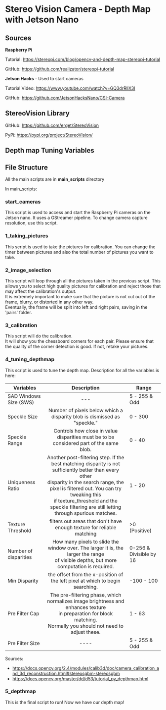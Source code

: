 # Stereo Vision Camera - Depth Map with Jetson Nano

## Sources
**Raspberry Pi**

Tutorial: https://stereopi.com/blog/opencv-and-depth-map-stereopi-tutorial

GitHub: https://github.com/realizator/stereopi-tutorial

**Jetson Hacks** - Used to start cameras

Tutorial Video: https://www.youtube.com/watch?v=GQ3drRllX3I

GitHub: https://github.com/JetsonHacksNano/CSI-Camera


## StereoVision Library
GitHub: https://github.com/erget/StereoVision

PyPi: https://pypi.org/project/StereoVision/

## Depth map Tuning Variables

## File Structure
All the main scripts are in **main_scripts** directory

In main_scripts:

### start_cameras
This script is used to access and start the Raspberry Pi cameras on the Jetson nano. It uses a GStreamer pipeline. To change camera capture resolution, use this script. 

### 1_taking_pictures
This script is used to take the pictures for calibration. You can change the timer between pictures and also the total number of pictures you want to take. 

### 2_image_selection
This script will loop through all the pictures taken in the previous script. This allows you to select high quality pictures for calibration and reject those that may affect the calibration's output. <br />
It is extremely important to make sure that the picture is not cut out of the frame, blurry, or distorted in any other way. <br />
Eventually, the frame will be split into left and right pairs, saving in the 'pairs' folder.

### 3_calibration
This script will do the calibration. <br />
It will show you the chessboard corners for each pair. Please ensure that the quality of the corner detection is good. If not, retake your pictures.

### 4_tuning_depthmap
This script is used to tune the depth map. Description for all the variables is here:

| Variables  | Description | Range |
| ------------- |:-------------:| ------------- |
| SAD Windows Size (SWS) | --- | 5 - 255 & Odd |
| Speckle Size      | Number of pixels below which a disparity blob is dismissed as "speckle."  | 0 - 300 |
| Speckle Range  | Controls how close in value disparities must be to be considered part of the same blob.    | 0 - 40 |
|   Uniqueness Ratio   |   Another post-filtering step. If the best matching disparity is not sufficiently better than every other<br /> disparity in the search range, the pixel is filtered out.  You can try tweaking this<br /> if texture_threshold and the speckle filtering are still letting through spurious matches.  | 1 - 20 |
|   Texture Threshold   |   filters out areas that don't have enough texture for reliable matching   | >0 (Positive) |
|   Number of disparities   |   How many pixels to slide the window over. The larger it is, the larger the range <br /> of visible depths, but more computation is required.   | 0-256 & Divisible by 16 |
|   Min Disparity   |   the offset from the x-position of the left pixel at which to begin searching.   | -100 - 100 | 
|  Pre Filter Cap  | The pre-filtering phase, which normalizes image brightness and enhances texture <br /> in preparation for block matching.<br /> Normally you should not need to adjust these.    | 1 - 63 |
| Pre Filter Size | ---- | 5 - 255 & Odd |


Sources: 
* https://docs.opencv.org/2.4/modules/calib3d/doc/camera_calibration_and_3d_reconstruction.html#stereosgbm-stereosgbm
* https://docs.opencv.org/master/dd/d53/tutorial_py_depthmap.html

### 5_depthmap

This is the final script to run! Now we have our depth map!

